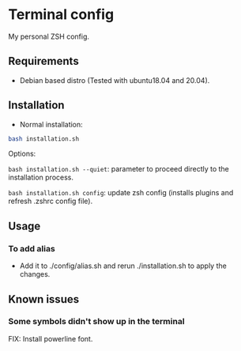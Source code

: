 # Terminal config

My personal ZSH config.

## Requirements

- Debian based distro (Tested with ubuntu18.04 and 20.04).

## Installation

- Normal installation:

```bash
bash installation.sh
```

Options: 

```bash installation.sh --quiet```: parameter to proceed directly to the installation process.

```bash installation.sh config```: update zsh config (installs plugins and refresh .zshrc config file).

## Usage

### To add alias

- Add it to ./config/alias.sh and rerun ./installation.sh to apply the changes.

## Known issues

### Some symbols didn't show up in the terminal

FIX: Install powerline font.
